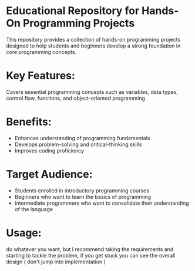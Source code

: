 # Educational Repository for Hands-On Programming Projects
This repository provides a collection of hands-on programming projects designed to help students and beginners develop a strong foundation in core programming concepts. 
# Key Features:
Covers essential programming concepts such as variables, data types, control flow, functions, and object-oriented programming
 


# Benefits:
- Enhances understanding of programming fundamentals
- Develops problem-solving and critical-thinking skills
- Improves coding proficiency
 
# Target Audience:
- Students enrolled in introductory programming courses
- Beginners who want to learn the basics of programming
- intermediate programmers who want to consolidate their understanding of the language 
  
# Usage:
do whatever you want, but I recommend taking the requirements and starting to tackle the problem, if you get stuck you can see the overall design ( don't jump into implementation )

